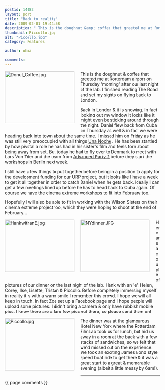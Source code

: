 ```yaml
---
postid: 14482
layout: post
title: "Back to reality"
date: 2009-02-01 19:44:58
description: " This is the doughnut &amp; coffee that greeted me at Rotterdam airport on Thursday &#8216;morning&#8217; after our last night of the lab. I finished reading The Road and set my sights on flying back to London. Back in London&#8230;"
thumbnail: Piccollo.jpg
alt: "Piccollo.jpg"
category: Features

author: ohna

comments:
---
```


<p><span class="mt-enclosure mt-enclosure-image" style="display: inline;"><img alt="Donut_Coffee.jpg" src="{{ site.baseurl }}/i/Donut_Coffee.jpg" width="225" height="169" class="mt-image-left" style="float: left; margin: 0 20px 20px 0;" /></span></p>

<p>This is the doughnut &amp; coffee that greeted me at Rotterdam airport on Thursday 'morning' after our last night of the lab. I finished reading The Road and set my sights on flying back to London.</p>

<p>Back in London &amp; it is snowing. In fact looking out my window it looks like it might even be sticking around through the night. Daniel flew back from Cuba on Thursday as well &amp; in fact we were heading back into town about the same time. I missed him on Friday as he was still very preoccupied with all things  <a href="http://www.sisterfilms.co.uk/news/">Una Noche</a> . He has been startled by how pivotal a role he has had in his sister's film and feels torn about being away from set. But today he had to fly over to Denmark to meet with Lars Von Trier and the team from <a href="http://www.sigmafilms.com/about.php">Advanced Party 2</a> before they start the workshops in Berlin next week.</p>

<p>I still have a few things to put together before being in a position to apply for the development funding for our <span class="caps">URP </span>project, but it looks like I have a week to get it all together in order to catch Daniel when he gets back. Ideally I can get a few meetings lined up before he has to head back to Cuba again. Of course we have the cinema extreme workshops to fit into February too. </p>

<p>Hopefully I will also be able to fit in working with the Wilson Sisters on their cinema extreme project too, which they were hoping to shoot at the end of February...</p>

<p><span class="mt-enclosure mt-enclosure-image" style="display: inline;"><img alt="HankwithanE.jpg" src="{{ site.baseurl }}/i/HankwithanE.jpg" width="225" height="169" class="mt-image-left" style="float: left; margin: 0 20px 20px 0;" /></span> <span class="mt-enclosure mt-enclosure-image" style="display: inline;"><img alt="NYdinner.JPG" src="{{ site.baseurl }}/i/NYdinner.jpg" width="225" height="169" class="mt-image-left" style="float: left; margin: 0 20px 20px 0;" /></span></p>

<p>Here are a couple of pictures of our dinner on the last night of the lab. Hank with an 'e', Helen, Corey, Ilse, Lisette, Tristan &amp; Piccollo. Before completely immersing myself in reality it is with a warm smile I remember this crowd. I hope we will all keep in touch. In fact Zoe set up a Facebook page and I hope people will upload some pictures. I didn't bring a camera &amp; only have rubbish mobile pics. I know there are a fare few pics out there, so please send them on!</p>

<p><span class="mt-enclosure mt-enclosure-image" style="display: inline;"><img alt="Piccollo.jpg" src="{{ site.baseurl }}/i/Piccollo.jpg" width="225" height="169" class="mt-image-left" style="float: left; margin: 0 20px 20px 0;" /></span></p>

<p>The dinner was at the glamourous Hotel New York where the Rotterdam FilmLab took us for lunch, but hid us away in a room at the back with a few stacks of sandwiches, so we felt that we'd missed out on the experience. We took an exciting James Bond style speed boat ride to get there &amp; it was a great start to a great &amp; memorable evening (albeit a little messy by 6am!).</p>

<hr>

{{ page.comments }}


